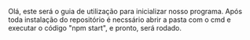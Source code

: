 Olá, este será o guia de utilização para inicializar nosso programa. 
Após toda instalação do repositório é necssário abrir a pasta com o cmd e executar o código "npm start", e pronto, será rodado.
